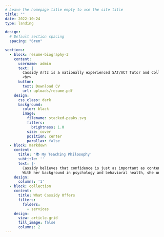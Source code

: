 ```yaml
---
# Leave the homepage title empty to use the site title
title: ""
date: 2022-10-24
type: landing

design:
  # Default section spacing
  spacing: "6rem"

sections:
  - block: resume-biography-3
    content:
      username: admin
      text: |
        Cassidy Artz is a nationally experienced SAT/ACT Tutor and College Admissions Advisor who has helped hundreds of students achieve their academic goals since 2010. With a background in psychology from Northwestern University and a Master of Public Health from Emory University, Cassidy combines educational expertise with deep empathy and a personalized approach to learning. She specializes in working with students of all learning styles—including those with ADHD, test anxiety, and learning differences—and is known for her calm presence, strategic insights, and outstanding results.
        <br>
      button:
        text: Download CV
        url: uploads/resume.pdf
    design:
      css_class: dark
      background:
        color: black
        image:
          filename: stacked-peaks.svg
          filters:
            brightness: 1.0
          size: cover
          position: center
          parallax: false
  - block: markdown
    content:
      title: '📚 My Teaching Philosophy'
      subtitle: ''
      text: |-
        Cassidy believes that confidence is just as important as content.
        With her background in psychology and behavioral health, she understands how mindset, motivation, and executive function affect performance. She meets each student where they are—whether that means calming nerves before test day or turning around a history of academic frustration.
    design:
      columns: '1'
  - block: collection
    content:
      title: What Cassidy Offers
      filters:
        folders:
          - services
    design:
      view: article-grid
      fill_image: false
      columns: 2
---
```

